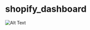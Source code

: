 # shopify_dashboard
![Alt Text](https://github.com/username/repo-name/blob/branch-name/path/to/image.png?raw=true)
